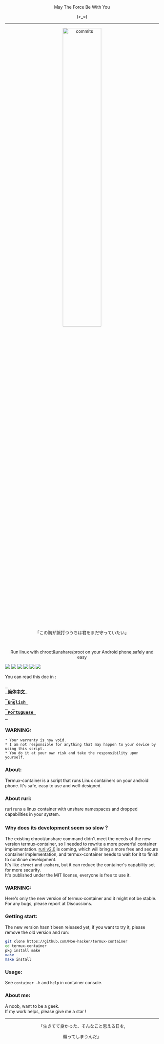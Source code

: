 <p align="center">May The Force Be With You</p>
<p align="center">(>_×)</p>         

-----------  
<p align="center">
    <img src="https://stars.medv.io/Moe-hacker/termux-container.svg", title="commits" width="50%"/>
</p>
<p align="center">
 「この胸が脈打つうちは君をまだ守っていたい」
 </p>
 <p align="center">
    &emsp;
 </p>
<p align="center">
Run linux with chroot&unshare/proot on your Android phone,safely and easy 
</p>

![](https://img.shields.io/github/stars/Moe-hacker/termux-container?style=for-the-badge&color=fee4d0&logo=instatus&logoColor=fee4d0)
![](https://img.shields.io/github/forks/Moe-hacker/termux-container?style=for-the-badge&color=fee4d0&logo=git&logoColor=fee4d0)
![](https://img.shields.io/github/license/Moe-hacker/termux-container?style=for-the-badge&color=fee4d0&logo=apache&logoColor=fee4d0)
![](https://img.shields.io/github/repo-size/Moe-hacker/termux-container?style=for-the-badge&color=fee4d0&logo=files&logoColor=fee4d0)
![](https://img.shields.io/github/last-commit/Moe-hacker/termux-container?style=for-the-badge&color=fee4d0&logo=codeigniter&logoColor=fee4d0)
![](https://img.shields.io/badge/language-shell\&c-green?style=for-the-badge&color=fee4d0&logo=sharp&logoColor=fee4d0)

You can read this doc in :

**[<kbd> <br> 简体中文 <br> </kbd>](https://github.com/Moe-hacker/termux-container/blob/main/README-ZH.md)**&emsp;**[<kbd> <br> English <br> </kbd>](https://github.com/Moe-hacker/termux-container/blob/main/README.md)**&emsp;**[<kbd> <br> Portuguese <br> </kbd>](https://github.com/AkariOficial/termux-container/blob/main/README-PT.md)**&emsp;

### WARNING:      
```
* Your warranty is now void.
* I am not responsible for anything that may happen to your device by using this script.
* You do it at your own risk and take the responsibility upon yourself.
```
### About:      
Termux-container is a script that runs Linux containers on your android phone. It's safe, easy to use and well-designed.      
### About ruri:      
ruri runs a linux container with unshare namespaces and dropped capabilities in your system.      
### Why does its development seem so slow？      
The existing chroot/unshare command didn't meet the needs of the new version termux-container, so I needed to rewrite a more powerful container implementation. [ruri v2.0](https://github.com/Moe-hacker/ruri) is coming, which will bring a more free and secure container implementation, and termux-container needs to wait for it to finish to continue development.      
It's like `chroot` and `unshare`, but it can reduce the container's capability set for more security.       
It's published under the MIT license, everyone is free to use it.      
### WARNING:      
Here's only the new version of termux-container and it might not be stable.      
For any bugs, please report at Discussions.      
### Getting start:      
The new version hasn't been released yet, if you want to try it, please remove the old version and run:      
```sh
git clone https://github.com/Moe-hacker/termux-container
cd termux-container
pkg install make
make
make install
```
### Usage:     
See `container -h` and `help` in container console.
### About me:            
A noob, want to be a geek.            
If my work helps, please give me a star !             

--------
<p align="center">「生きてて良かった、そんなこと思える日を,</p>
<p align="center">願ってしまうんだ」</p>         
